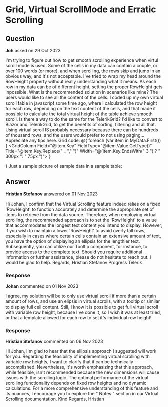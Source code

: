 # Grid, Virtual ScrollMode and Erratic Scrolling

## Question

**Joh** asked on 29 Oct 2023

I'm trying to figure out how to get smooth scrolling experience when virtul scroll mode is used. Some of the cells in my data can contain a couple, or over 100 words (or more), and when scrolling, the rows skip and jump in an obvious way, and it's not acceptable. I've tried to wrap my head around the RowHeight property without really understanding what it means. As each row in my data can be of different height, setting the proper RowHeight gets inpossible. What is the recommended solution in scenarios like mine? The users would like to see all the content of the cells. I coded up my own virtual scroll table in javascript some time ago, where I calculated the row height for each row, depending on the text content of the cells, and that made it possible to calculate the total virtual height of the table achieve smooth scroll. Is there a way to do the same for the TelerikGrid? I'd like to convert to Blazor and TelerikGrid, to get the benefits of sorting, filtering and all that. Using virtual scroll IS probably necessary because there can be hundreds of thousand rows, and the users would prefer to not using paging... Appreciate any tips here. Grid code: <TelerikGrid Data="@MyData" Size="@ThemeConstants.Grid.Size.Small" ScrollMode="GridScrollMode.Virtual" Sortable="true" FilterMode="@GridFilterMode.FilterRow" RowHeight="100" PageSize="50" Width="1000px" Height="600px"> <GridColumns> <GridColumn Title="#" Width="100px"> <Template> @{
var row=context as ExpandoObject;
var rowIndex=MyData.IndexOf(row) + 1;
}
@rowIndex </Template> </GridColumn> @{
foreach (var item in MyData.First())
{ <GridColumn Field="@item.Key" FieldType="@item.Value.GetType()" Title="@item.Key.Replace(" _ "," ")" Width="@(item.Key.EndsWith(" 3 ") ? " 300px ": " 75px ")"> </GridColumn> }

} </GridColumns> </TelerikGrid> Just a sample picture of sample data in a sample table:

## Answer

**Hristian Stefanov** answered on 01 Nov 2023

Hi Johan, I confirm that the Virtual Scrolling feature indeed relies on a fixed 'RowHeight' to function accurately and determine the appropriate set of items to retrieve from the data source. Therefore, when employing virtual scrolling, the recommended approach is to set the 'RowHeight' to a value that accommodates the longest text content you intend to display. However, if you wish to maintain a lower 'RowHeight' to avoid overly tall rows, especially in cases where certain cells contain an extensive amount of text, you have the option of displaying an ellipsis for the lengthier text. Subsequently, you can utilize our Tooltip component, for instance, to provide access to the complete text. Should you require additional information or further assistance, please do not hesitate to reach out. I would be glad to help. Regards, Hristian Stefanov Progress Telerik

### Response

**Johan** commented on 01 Nov 2023

I agree, my solution will be to only use virtual scroll if more than a certain amount of rows, and use an elipsis in virtual scrolls, with a tooltip or similar to display full cell content. Still, I know it is possible to get full virtual scroll with variable row height, because I've done it, so I wish it was at least tried, or that a template allowed for each row to set it's individual row height!

### Response

**Hristian Stefanov** commented on 06 Nov 2023

Hi Johan, I'm glad to hear that the ellipsis approach I suggested will work for you. Regarding the feasibility of implementing virtual scrolling with variable row heights, I want to clarify that it can be technically accomplished. Nevertheless, it's worth emphasizing that this approach, while feasible, isn't recommended because the new dimensions will cause issues with the scrolling logic. The optimal performance of the virtual scrolling functionality depends on fixed row heights and no dynamic calculations. For a more comprehensive understanding of this feature and its nuances, I encourage you to explore the " Notes " section in our Virtual Scrolling documentation. Kind Regards, Hristian
